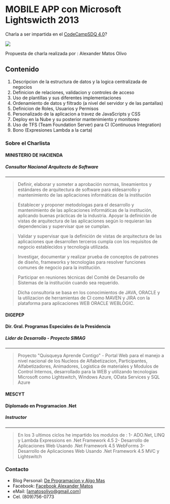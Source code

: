# MOBILE APP con Microsoft Lightswicth 2013

Charla a ser impartida en el [CodeCampSDQ 4.0](http://facebook.com/CodeCampSDQ)?

![](https://raw.githubusercontent.com/amatosolivo/cc40talks/master/Poster-LightswitchApp.png)

Propuesta de charla realizada por : Alexander Matos Olivo

## Contenido

1. Descripcion de la estructura de datos y la logica centralizada de negocios
2. Definicion de relaciones, validacion y controles de acceso
3. Uso de plantillas y sus diferentes implementaciones
4. Ordenamiento de datos y filtrado (a nivel del servidor y de las pantallas)
5. Definicion de Roles, Usuarios y Permisos
6. Personalizado de la aplicacion a travez de JavaScripts y CSS
7. Deploy en la Nube y su posterior mantenimiento y monitoreo
8. Uso de TFS (Team Foundation Server) para CI (Continuous Integration)
9. Bono (Expresiones Lambda a la carta)

### Sobre el Charlista

#### MINISTERIO DE HACIENDA
##### Consultor Nacional Arquitecto de Software
--------------------------------------------------------------------------
> Definir, elaborar y someter a aprobación normas, lineamientos y estándares de arquitectura de software para eldesarrollo y mantenimiento de las aplicaciones informáticas de la institución

> Establecer y proponer metodologas para el desarrollo y mantenimiento de las aplicaciones informáticas de la institución, aplicando buenas prácticas de la industria. Apoyar la definición de vistas de arquitectura de las aplicaciones según lo requieran las dependencias y supervisar que se cumplan.

> Validar y supervisar que la definición de vistas de arquitectura de las aplicaciones que desarrollen terceros cumpla con los requisitos de negocio establecidos y tecnología utilizada.

> Investigar, documentar y realizar prueba de conceptos de patrones de diseño, frameworks y tecnologías para resolver funciones comunes de negocio para la institución.

> Participar en reuniones técnicas del Comité de Desarrollo de Sistemas de la institución cuando sea requerido.

> Dicha consultoria se basa en los conocimientos de JAVA, ORACLE y la utilizacion de herramientas de CI como 
MAVEN y JIRA con la plataforma para aplicaciones WEB ORACLE WEBLOGIC.

#### DIGEPEP
#### Dir. Gral. Programas Especiales de la Presidencia
##### Lider de Desarrollo - Proyecto SIMAG
------------------------------------------------------------------
> Proyecto "Quisqueya Aprende Contigo" - Portal Web para el manejo a nivel nacional de los  Nucleos de Alfabetizacion, Participantes, Alfabetizadores, Animadores, Logistica de materiales y Modulos de Control Internos, desarrollado para la WEB y utilizando tecnologias Microsoft como Lightswitch, Windows Azure, OData Services y SQL Azure

#### MESCYT
#### Diplomado en Programacion .Net
##### Instructor
------------------------------------------------------------------
> En los 3 ultimos ciclos he impartido los modulos de :
  1- ADO.Net, LINQ y Lambda Expressions en .Net Framework 4.5
  2- Desarrollo de Aplicaciones Web Usando .Net Framework 4.5 WebForms
  3- Desarrollo de Aplicaciones Web Usando .Net Framework 4.5 MVC y Lightswitch
  
### Contacto

* Blog Personal: [De Programacion y Algo Mas](http://deprogramacionyalgomas.blogspot.com)
* Facebook: [Facebook Alexander Matos](https://www.facebook.com/amatosolivo)
* eMail: [amatosolivo@gmail.com]
* Cel. (809)756-0773
